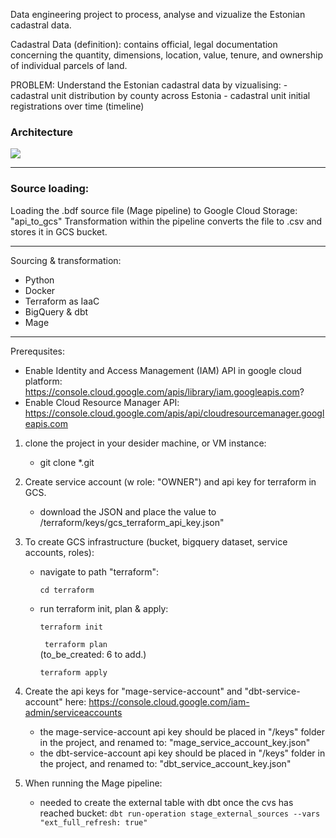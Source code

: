 
Data engineering project to process, analyse and vizualize the Estonian cadastral data.

Cadastral Data (definition): 
contains official, legal documentation concerning the quantity, dimensions, location, value, tenure, and ownership of individual parcels of land.

PROBLEM: 
Understand the Estonian cadastral data by vizualising:
    - cadastral unit distribution by county across Estonia
    - cadastral unit initial registrations over time (timeline)

### Architecture
<img src="https://docs.google.com/drawings/d/e/2PACX-1vThb-9tX8vTUEEsmdGTwmGnXUVBEAIbcfJQN05Pvh7o6H_755PkOtypvDnZ6aUT3jS4DTZ9QibfLp9b/pub?w=981&amp;h=391">

---

### Source loading:

Loading the .bdf source file (Mage pipeline) to Google Cloud Storage: "api_to_gcs"
Transformation within the pipeline converts the file to .csv and stores it in GCS bucket.


---------------------


Sourcing & transformation:
- Python
- Docker
- Terraform as IaaC
- BigQuery & dbt
- Mage

----------------------- 

Prerequsites:

- Enable Identity and Access Management (IAM) API in google cloud platform: 
	https://console.cloud.google.com/apis/library/iam.googleapis.com?
- Enable Cloud Resource Manager API:
	https://console.cloud.google.com/apis/api/cloudresourcemanager.googleapis.com 


1. clone the project in your desider machine, or VM instance: 
	- git clone *.git

2. Create service account (w role: "OWNER") and api key for terraform in GCS.
	- download the JSON and place the value to /terraform/keys/gcs_terraform_api_key.json"

3. To create GCS infrastructure (bucket, bigquery dataset, service accounts, roles):
   - navigate to path "terraform":
  
		```cd terraform```
	
   - run terraform init, plan & apply: 

		```terraform init``` 
  	
		``` terraform plan```  
		(to_be_created: 6 to add.)

		```terraform apply```

4. Create the api keys for "mage-service-account" and "dbt-service-account" here:
   	https://console.cloud.google.com/iam-admin/serviceaccounts

	- the mage-service-account api key should be placed in "/keys" folder in the project, and renamed to:
		"mage_service_account_key.json"
	- the dbt-service-account api key should be placed in "/keys" folder in the project, and renamed to:
		"dbt_service_account_key.json"



6. When running the Mage pipeline: 

    - needed to create the external table with dbt once the cvs has reached bucket: 
    ```dbt run-operation stage_external_sources --vars "ext_full_refresh: true"```
